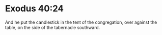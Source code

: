 # Exodus 40:24

And he put the candlestick in the tent of the congregation, over against the table, on the side of the tabernacle southward.